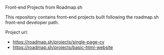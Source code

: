 Front-end Projects from Roadmap.sh

This repository contains front-end projects built following the roadmap.sh front-end developer path.

Project url:
- https://roadmap.sh/projects/single-page-cv
- https://roadmap.sh/projects/basic-html-website
